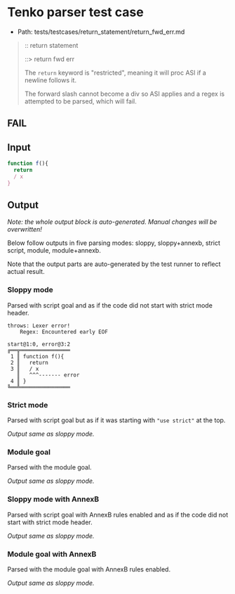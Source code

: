 # Tenko parser test case

- Path: tests/testcases/return_statement/return_fwd_err.md

> :: return statement
>
> ::> return fwd err
>
> The `return` keyword is "restricted", meaning it will proc ASI if a newline follows it.
>
> The forward slash cannot become a div so ASI applies and a regex is attempted to be parsed, which will fail.

## FAIL

## Input

`````js
function f(){
  return
  / x
}
`````

## Output

_Note: the whole output block is auto-generated. Manual changes will be overwritten!_

Below follow outputs in five parsing modes: sloppy, sloppy+annexb, strict script, module, module+annexb.

Note that the output parts are auto-generated by the test runner to reflect actual result.

### Sloppy mode

Parsed with script goal and as if the code did not start with strict mode header.

`````
throws: Lexer error!
    Regex: Encountered early EOF

start@1:0, error@3:2
╔══╦════════════════
 1 ║ function f(){
 2 ║   return
 3 ║   / x
   ║   ^^^------- error
 4 ║ }
╚══╩════════════════

`````

### Strict mode

Parsed with script goal but as if it was starting with `"use strict"` at the top.

_Output same as sloppy mode._

### Module goal

Parsed with the module goal.

_Output same as sloppy mode._

### Sloppy mode with AnnexB

Parsed with script goal with AnnexB rules enabled and as if the code did not start with strict mode header.

_Output same as sloppy mode._

### Module goal with AnnexB

Parsed with the module goal with AnnexB rules enabled.

_Output same as sloppy mode._
